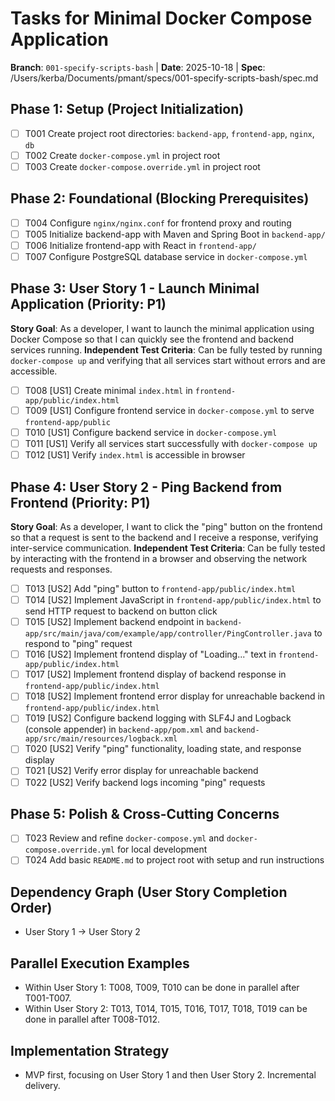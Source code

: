 # Tasks for Minimal Docker Compose Application

**Branch**: `001-specify-scripts-bash` | **Date**: 2025-10-18 | **Spec**: /Users/kerba/Documents/pmant/specs/001-specify-scripts-bash/spec.md

## Phase 1: Setup (Project Initialization)

- [ ] T001 Create project root directories: `backend-app`, `frontend-app`, `nginx`, `db`
- [ ] T002 Create `docker-compose.yml` in project root
- [ ] T003 Create `docker-compose.override.yml` in project root

## Phase 2: Foundational (Blocking Prerequisites)

- [ ] T004 Configure `nginx/nginx.conf` for frontend proxy and routing
- [ ] T005 Initialize backend-app with Maven and Spring Boot in `backend-app/`
- [ ] T006 Initialize frontend-app with React in `frontend-app/`
- [ ] T007 Configure PostgreSQL database service in `docker-compose.yml`

## Phase 3: User Story 1 - Launch Minimal Application (Priority: P1)

**Story Goal**: As a developer, I want to launch the minimal application using Docker Compose so that I can quickly see the frontend and backend services running.
**Independent Test Criteria**: Can be fully tested by running `docker-compose up` and verifying that all services start without errors and are accessible.

- [ ] T008 [US1] Create minimal `index.html` in `frontend-app/public/index.html`
- [ ] T009 [US1] Configure frontend service in `docker-compose.yml` to serve `frontend-app/public`
- [ ] T010 [US1] Configure backend service in `docker-compose.yml`
- [ ] T011 [US1] Verify all services start successfully with `docker-compose up`
- [ ] T012 [US1] Verify `index.html` is accessible in browser

## Phase 4: User Story 2 - Ping Backend from Frontend (Priority: P1)

**Story Goal**: As a developer, I want to click the "ping" button on the frontend so that a request is sent to the backend and I receive a response, verifying inter-service communication.
**Independent Test Criteria**: Can be fully tested by interacting with the frontend in a browser and observing the network requests and responses.

- [ ] T013 [US2] Add "ping" button to `frontend-app/public/index.html`
- [ ] T014 [US2] Implement JavaScript in `frontend-app/public/index.html` to send HTTP request to backend on button click
- [ ] T015 [US2] Implement backend endpoint in `backend-app/src/main/java/com/example/app/controller/PingController.java` to respond to "ping" request
- [ ] T016 [US2] Implement frontend display of "Loading..." text in `frontend-app/public/index.html`
- [ ] T017 [US2] Implement frontend display of backend response in `frontend-app/public/index.html`
- [ ] T018 [US2] Implement frontend error display for unreachable backend in `frontend-app/public/index.html`
- [ ] T019 [US2] Configure backend logging with SLF4J and Logback (console appender) in `backend-app/pom.xml` and `backend-app/src/main/resources/logback.xml`
- [ ] T020 [US2] Verify "ping" functionality, loading state, and response display
- [ ] T021 [US2] Verify error display for unreachable backend
- [ ] T022 [US2] Verify backend logs incoming "ping" requests

## Phase 5: Polish & Cross-Cutting Concerns

- [ ] T023 Review and refine `docker-compose.yml` and `docker-compose.override.yml` for local development
- [ ] T024 Add basic `README.md` to project root with setup and run instructions

## Dependency Graph (User Story Completion Order)

- User Story 1 -> User Story 2

## Parallel Execution Examples

- Within User Story 1: T008, T009, T010 can be done in parallel after T001-T007.
- Within User Story 2: T013, T014, T015, T016, T017, T018, T019 can be done in parallel after T008-T012.

## Implementation Strategy

- MVP first, focusing on User Story 1 and then User Story 2. Incremental delivery.

